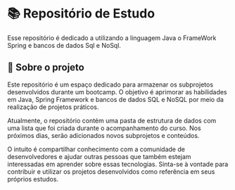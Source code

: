# 📚 Repositório de Estudo


Esse repositório é dedicado a utilizando a linguagem Java o FrameWork Spring e bancos de dados Sql e NoSql.

## 📖 Sobre o projeto


Este repositório é um espaço dedicado para armazenar os subprojetos desenvolvidos durante um bootcamp. O objetivo é aprimorar 
as habilidades em Java, Spring Framework e bancos de dados SQL e NoSQL por meio da realização de projetos práticos.

Atualmente, o repositório contém uma pasta de estrutura de dados com uma lista que foi criada durante o acompanhamento do curso.
Nos próximos dias, serão adicionados novos subprojetos e conteúdos.

O intuito é compartilhar conhecimento com a comunidade de desenvolvedores e ajudar outras pessoas que também estejam interessadas em aprender
sobre essas tecnologias. Sinta-se à vontade para contribuir e utilizar os projetos desenvolvidos como referência em seus próprios estudos.

